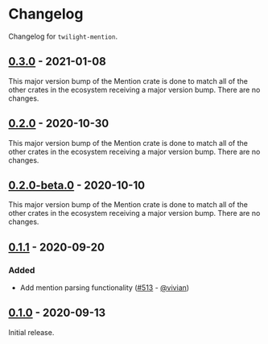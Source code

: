 # Changelog

Changelog for `twilight-mention`.

## [0.3.0] - 2021-01-08

This major version bump of the Mention crate is done to match all of the other
crates in the ecosystem receiving a major version bump. There are no changes.

## [0.2.0] - 2020-10-30

This major version bump of the Mention crate is done to match all of the other
crates in the ecosystem receiving a major version bump. There are no changes.

## [0.2.0-beta.0] - 2020-10-10

This major version bump of the Mention crate is done to match all of the other
crates in the ecosystem receiving a major version bump. There are no changes.

## [0.1.1] - 2020-09-20

### Added

- Add mention parsing functionality ([#513] - [@vivian])

## [0.1.0] - 2020-09-13

Initial release.

[@vivian]: https://github.com/vivian

[#513]: https://github.com/twilight-rs/twilight/pull/513

[0.3.0]: https://github.com/twilight-rs/twilight/releases/tag/mention-v0.3.0
[0.2.0]: https://github.com/twilight-rs/twilight/releases/tag/mention-v0.2.0
[0.2.0-beta.0]: https://github.com/twilight-rs/twilight/releases/tag/mention-v0.2.0-beta.0
[0.1.1]: https://github.com/twilight-rs/twilight/releases/tag/mention-v0.1.1
[0.1.0]: https://github.com/twilight-rs/twilight/releases/tag/v0.1.0
